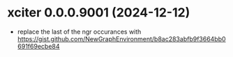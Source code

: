 <!-- NEWS.md is maintained by https://cynkra.github.io/fledge, do not edit -->

# xciter 0.0.0.9001 (2024-12-12)

- replace the last of the ngr occurances with https://gist.github.com/NewGraphEnvironment/b8ac283abfb9f3664bb0691f69ecbe84


